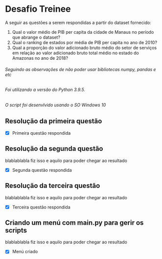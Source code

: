 # Desafio Treinee

A seguir as questões a serem respondidas a partir do dataset fornecido:
1. Qual o valor médio de PIB per capita da cidade de Manaus no período que abrange o
dataset?
2. Qual o ranking de estados por média de PIB per capita no ano de 2010? 
3. Qual a proporção do valor adicionado bruto médio do setor de serviços em relação ao valor
adicionado bruto total médio no estado do Amazonas no ano de 2018?

###### Seguindo as observações de não poder usar bibliotecas numpy, pandas e etc
###### Foi utilizando a versão do Python 3.9.5.
###### O script foi desenvlvido usando o SO Windows 10 

## Resolução da primeira questão

- [x] Primeira questão respondida

## Resolução da segunda questão
blablablabla fiz isso e aquilo para poder chegar ao resultado
- [x] Segunda questão respondida

## Resolução da terceira questão
blablablabla fiz isso e aquilo para poder chegar ao resultado
- [x] Terceira questão respondida

## Criando um menú com main.py para gerir os scripts
blablablabla fiz isso e aquilo para poder chegar ao resultado
- [x] Menú criado   